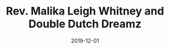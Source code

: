 --- 
title: Rev. Malika Leigh Whitney and Double Dutch Dreamz
featured: rev-malika-leigh-whitney.jpg
featuredAlt: Reverand Malika Leigh Whitney, an older black woman, jumps rope with two women swinging two ropes.
layout: "tc-single"
hasContentInGallery: true
date: 2019-12-01
--- 